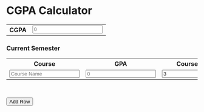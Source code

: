 <html>
<body>

<h1>CGPA Calculator</h1>
<table>
  <tr>
    <th>CGPA</th>
     <td>
      <input type="number" placeholder="0">
    </td>
  </tr>
</table>


<h3>Current Semester</h3>

<table id="CurrentSem">
  <tr>
    <th>Course</th>
    <th>GPA</th> 
    <th>Course Credit</th>
    <th>Previous Grade</th>
  </tr>
  <tr>
    <td>
      <input type="text" placeholder="Course Name">
    </td>
    <td>
      <input type="number" placeholder="0">
    </td>
    <td>
      <input type="number" value="3">
    </td>
    <td>
      <input type="number" value="0">
    </td>
  </tr>
</table>
<br>

<button type="button" onclick="myFunction()">Add Row</button>

<script>
function myFunction() {
  var table = document.getElementById("CurrentSem");
  var row = table.insertRow(2);
  var cell1 = row.insertCell(0);
  var cell2 = row.insertCell(1);
  var cell3 = row.insertCell(2);
  cell1.innerHTML = "NEW CELL1";
  cell2.innerHTML = "NEW CELL2";
  cell3.innerHTML = "NEW CELL3";
}
</script>


</body>
</html>
